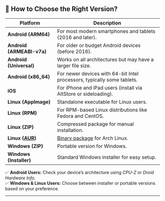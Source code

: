 ## 📌 How to Choose the Right Version?  

| Platform  | Description |
|-----------|-------------|
| **Android (ARM64)** | For most modern smartphones and tablets (2016 and later). |
| **Android (ARMEABI-v7a)** | For older or budget Android devices (before 2016). |
| **Android (Universal)** | Works on all architectures but may have a larger file size. |
| **Android (x86_64)** | For newer devices with 64-bit Intel processors, typically some tablets. |
| **iOS** | For iPhone and iPad users (install via AltStore or sideloading). |
| **Linux (AppImage)** | Standalone executable for Linux users. |
| **Linux (RPM)** | For RPM-based Linux distributions like Fedora and CentOS. |
| **Linux (ZIP)** | Compressed package for manual installation. |
| **Linux ([AUR](https://aur.archlinux.org/))** | [Binary package](https://aur.archlinux.org/packages/anymex-bin) for Arch Linux. |
| **Windows (ZIP)** | Portable version for Windows. |
| **Windows (Installer)** | Standard Windows installer for easy setup. |


✅ **Android Users:** Check your device’s architecture using *CPU-Z* or *Droid Hardware Info*.  
✅ **Windows & Linux Users:** Choose between installer or portable versions based on your preference.  

---
